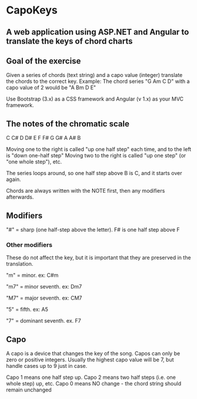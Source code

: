 # CapoKeys
## A web application using ASP.NET and Angular to translate the keys of chord charts

## Goal of the exercise

Given a series of chords (text string) and a capo value (integer) translate the chords to the correct key.
Example: The chord series "G Am C D" with a capo value of 2 would be "A Bm D E"

Use Bootstrap (3.x) as a CSS framework and Angular (v 1.x) as your MVC framework.

## The notes of the chromatic scale

C C# D D# E F F# G G# A A# B

Moving one to the right is called "up one half step" each time, and to the left is "down one-half step"
Moving two to the right is called "up one step" (or "one whole step"), etc.

The series loops around, so one half step above B is C, and it starts over again.

Chords are always written with the NOTE first, then any modifiers afterwards.

## Modifiers

"#" = sharp (one half-step above the letter). F# is one half step above F

### Other modifiers
These do not affect the key, but it is important that they are preserved in the translation. 

"m" = minor. ex: C#m

"m7" = minor seventh. ex: Dm7

"M7" = major seventh. ex: CM7

"5" = fifth. ex: A5

"7" = dominant seventh. ex. F7

## Capo

A capo is a device that changes the key of the song. Capos can only be zero or positive integers. 
Usually the highest capo value will be 7, but handle cases up to 9 just in case.

Capo 1 means one half step up.
Capo 2 means two half steps (i.e. one whole step) up, etc.
Capo 0 means NO change - the chord string should remain unchanged






